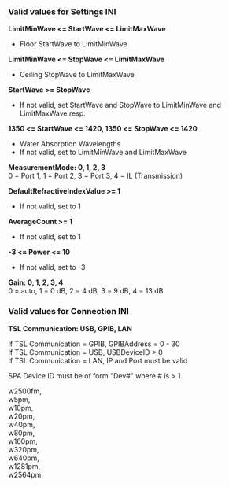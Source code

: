 ### Valid values for Settings INI

**LimitMinWave <= StartWave <= LimitMaxWave**
- Floor StartWave to LimitMinWave

**LimitMinWave <= StopWave <= LimitMaxWave**
- Ceiling StopWave to LimitMaxWave

**StartWave >= StopWave**
- If not valid, set StartWave and StopWave to LimitMinWave and LimitMaxWave resp.

**1350 <= StartWave <= 1420, 1350 <= StopWave <= 1420**
- Water Absorption Wavelengths
- If not valid, set to LimitMinWave and LimitMaxWave

**MeasurementMode: 0, 1, 2, 3** <br>
0 = Port 1, 1 = Port 2, 3 = Port 3, 4 = IL (Transmission)

**DefaultRefractiveIndexValue >= 1**
- If not valid, set to 1

**AverageCount >= 1**
- If not valid, set to 1

**-3 <= Power <= 10**
- If not valid, set to -3

**Gain: 0, 1, 2, 3, 4** <br>
0 = auto, 1 = 0 dB, 2 = 4 dB, 3 = 9 dB, 4 = 13 dB



### Valid values for Connection INI

**TSL Communication: USB, GPIB, LAN**

If TSL Communication = GPIB, GPIBAddress = 0 - 30 <br>
If TSL Communication = USB, USBDeviceID > 0 <br>
If TSL Communication = LAN, IP and Port must be valid <br>

SPA Device ID must be of form "Dev#" where # is > 1.

   w2500fm, <br>
   w5pm, <br>
   w10pm, <br>
   w20pm, <br>
   w40pm, <br>
   w80pm, <br>
   w160pm, <br>
   w320pm, <br>
   w640pm, <br>
   w1281pm, <br>
   w2564pm
